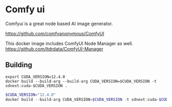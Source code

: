 # Comfy ui

Comfyui is a great node based AI image generator.

https://github.com/comfyanonymous/ComfyUI

This docker image includes ComfyUI Node Manager as well. https://github.com/ltdrdata/ComfyUI-Manager



## Building

```shell
export CUDA_VERSION=12.4.0
docker build --build-arg --build-arg CUDA_VERSION=$CUDA_VERSION -t sdnext:cuda-$CUDA_VERSION .
```

```powershell
$CUDA_VERSION="12.4.0"
docker build --build-arg CUDA_VERSION=$CUDA_VERSION -t sdnext:cuda-$CUDA_VERSION .
```
